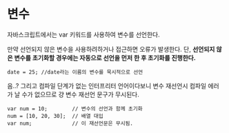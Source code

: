 # 변수

자바스크립트에서는 var 키워드를 사용하여 변수를 선언한다.

만약 선언되지 않은 변수을 사용하려하거나 접근하면 오류가 발생한다. 단, **선언되지 않은 변수를 초기화할 경우에는 자동으로 선언을 먼저 한 후 초기화를 진행한다.**

```text
date = 25; //date라는 이름의 변수를 묵시적으로 선언
```

음..? 그리고 컴파일 단계가 없는 인터프리터 언어이다보니 변수 재선언시 컴파일 에러가 날 수가 없으므로 걍 변수 재선언 문구가 무시된다.

```text
var num = 10;        // 변수의 선언과 함께 초기화
num = [10, 20, 30];  // 배열 대입
var num;             // 이 재선언문은 무시됨.
```

